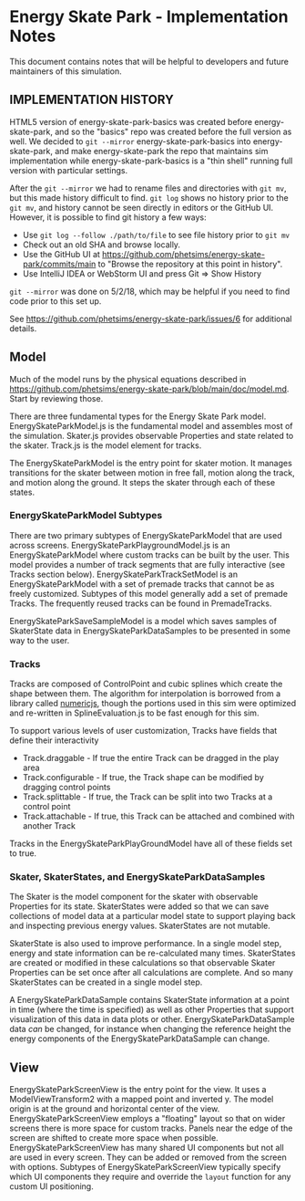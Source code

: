 # Energy Skate Park - Implementation Notes

This document contains notes that will be helpful to developers and future maintainers of this simulation.

## IMPLEMENTATION HISTORY

HTML5 version of energy-skate-park-basics was created before energy-skate-park, and so the "basics" repo was created
before the full version as well. We decided to `git --mirror` energy-skate-park-basics into energy-skate-park, and make
energy-skate-park the repo that maintains sim implementation while energy-skate-park-basics is a "thin shell" running
full version with particular settings.

After the `git --mirror` we had to rename files and directories with `git mv`, but this made history difficult to find.
`git log` shows no history prior to the `git mv`, and history cannot be seen directly in editors or the GitHub UI.
However, it is possible to find git history a few ways:

- Use `git log --follow ./path/to/file` to see file history prior to `git mv`
- Check out an old SHA and browse locally.
- Use the GitHub UI at https://github.com/phetsims/energy-skate-park/commits/main to "Browse the repository at this
  point in history".
- Use IntelliJ IDEA or WebStorm UI and press Git => Show History

`git --mirror` was done on 5/2/18, which may be helpful if you need to find code prior to this set up.

See https://github.com/phetsims/energy-skate-park/issues/6 for additional details.

## Model

Much of the model runs by the physical equations described
in https://github.com/phetsims/energy-skate-park/blob/main/doc/model.md. Start
by reviewing those.

There are three fundamental types for the Energy Skate Park model. EnergySkateParkModel.js is the fundamental model and
assembles most of the simulation. Skater.js provides observable Properties and state related to the skater.
Track.js is the model element for tracks.

The EnergySkateParkModel is the entry point for skater motion. It manages transitions for the skater between motion
in free fall, motion along the track, and motion along the ground. It steps the skater through each of these states.

### EnergySkateParkModel Subtypes

There are two primary subtypes of EnergySkateParkModel that are used across screens. EnergySkateParkPlaygroundModel.js
is an EnergySkateParkModel where custom tracks can be built by the user. This model provides a number of track segments
that are fully
interactive (see Tracks section below). EnergySkateParkTrackSetModel is an EnergySkateParkModel with a set of premade
tracks that cannot be as freely customized. Subtypes of this model
generally add a set of premade Tracks. The frequently reused tracks can be found in PremadeTracks.

EnergySkateParkSaveSampleModel is a model which saves samples of SkaterState data in EnergySkateParkDataSamples to be
presented in some way to the user.

### Tracks

Tracks are composed of ControlPoint and cubic splines which create the shape between them. The algorithm for
interpolation is borrowed from a library called [numericjs](http://www.numericjs.com/),
though the portions used in this sim were optimized and re-written in SplineEvaluation.js to be fast enough for this
sim.

To support various levels of user customization, Tracks have fields that define their interactivity

* Track.draggable - If true the entire Track can be dragged in the play area
* Track.configurable - If true, the Track shape can be modified by dragging control points
* Track.splittable - If true, the Track can be split into two Tracks at a control point
* Track.attachable - If true, this Track can be attached and combined with another Track

Tracks in the EnergySkateParkPlayGroundModel have all of these fields set to true.

### Skater, SkaterStates, and EnergySkateParkDataSamples

The Skater is the model component for the skater with observable Properties for its state.
SkaterStates were added so that we can save collections of model data at a particular model state to support playing
back and inspecting previous energy values. SkaterStates are not mutable.

SkaterState is also used to improve performance. In a single model step, energy and state information can be
re-calculated
many times. SkaterStates are created or modified in these calculations so that observable Skater Properties can be set
once after all calculations are complete. And so many SkaterStates can be created in a single model step.

A EnergySkateParkDataSample contains SkaterState information at a point in time (where the time is specified) as well as
other
Properties that support visualization of this data in data plots or other. EnergySkateParkDataSample data *can* be
changed,
for instance when changing the reference height the energy components of the EnergySkateParkDataSample can change.

## View

EnergySkateParkScreenView is the entry point for the view. It uses a ModelViewTransform2 with a mapped point and
inverted y.
The model origin is at the ground and horizontal center of the view. EnergySkateParkScreenView employs a "floating"
layout so that on wider screens there is more space for custom tracks. Panels near the edge of the screen are shifted
to create more space when possible. EnergySkateParkScreenView has many shared UI components but not all are used in
every screen. They can be added or
removed from the screen with options. Subtypes of EnergySkateParkScreenView typically specify which UI components
they require and override the `layout` function for any custom UI positioning.

